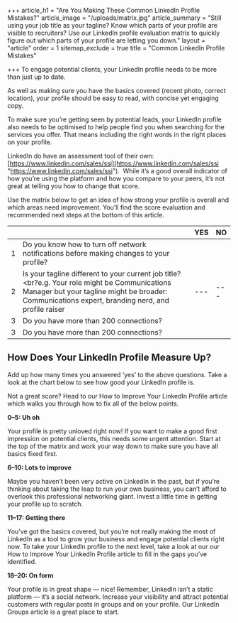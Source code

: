 +++
article_h1 = "Are You Making These Common LinkedIn Profile Mistakes?"
article_image = "/uploads/matrix.jpg"
article_summary = "Still using your job title as your tagline? Know which parts of your profile are visible to recruiters? Use our LinkedIn profile evaluation matrix to quickly figure out which parts of your profile are letting you down."
layout = "article"
order = 1
sitemap_exclude = true
title = "Common LinkedIn Profile Mistakes"

+++
To engage potential clients, your LinkedIn profile needs to be more than just up to date.

As well as making sure you have the basics covered (recent photo, correct location), your profile should be easy to read, with concise yet engaging copy.

To make sure you’re getting seen by potential leads, your LinkedIn profile also needs to be optimised to help people find you when searching for the services you offer. That means including the right words in the right places on your profile.

LinkedIn do have an assessment tool of their own: [https://www.linkedin.com/sales/ssi](https://www.linkedin.com/sales/ssi "https://www.linkedin.com/sales/ssi").  While it’s a good overall indicator of how you’re using the platform and how you compare to your peers, it’s not great at telling you how to change that score.

Use the matrix below to get an idea of how strong your profile is overall and which areas need improvement. You’ll find the score evaluation and recommended next steps at the bottom of this article.

|     |     | YES | NO  |
| --- | --- | --- | --- |
| 1 | Do you know how to turn off network notifications before making changes to your profile? | | |
| 2 | Is your tagline different to your current job title?<br?e.g. Your role might be Communications Manager but your tagline might be broader: Communications expert, branding nerd, and profile raiser | --- | --- |
| 3 | Do you have more than 200 connections? | | |
| 3 | Do you have more than 200 connections? | | |

## How Does Your LinkedIn Profile Measure Up?

Add up how many times you answered ‘yes’ to the above questions. Take a look at the chart below to see how good your LinkedIn profile is.

Not a great score? Head to our How to Improve Your LinkedIn Profile article which walks you through how to fix all of the below points.

**0–5: Uh oh**

Your profile is pretty unloved right now! If you want to make a good first impression on potential clients, this needs some urgent attention. Start at the top of the matrix and work your way down to make sure you have all basics fixed first.

**6–10: Lots to improve**

Maybe you haven’t been very active on LinkedIn in the past, but if you’re thinking about taking the leap to run your own business, you can’t afford to overlook this professional networking giant. Invest a little time in getting your profile up to scratch.

**11–17: Getting there**

You’ve got the basics covered, but you’re not really making the most of LinkedIn as a tool to grow your business and engage potential clients right now. To take your LinkedIn profile to the next level, take a look at our our How to Improve Your LinkedIn Profile article to fill in the gaps you’ve identified.

**18–20: On form**

Your profile is in great shape — nice! Remember, LinkedIn isn’t a static platform — it’s a social network. Increase your visibility and attract potential customers with regular posts in groups and on your profile. Our LinkedIn Groups article is a great place to start.